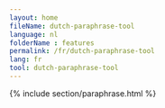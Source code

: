 ```yaml
---
layout: home
fileName: dutch-paraphrase-tool
language: nl
folderName : features
permalink: /fr/dutch-paraphrase-tool
lang: fr
tool: dutch-paraphrase-tool
---
```

{% include section/paraphrase.html %}